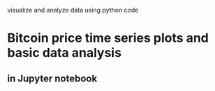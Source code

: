 visualize and analyze data using python code
# Bitcoin price time series plots and basic data analysis
##  in Jupyter notebook
